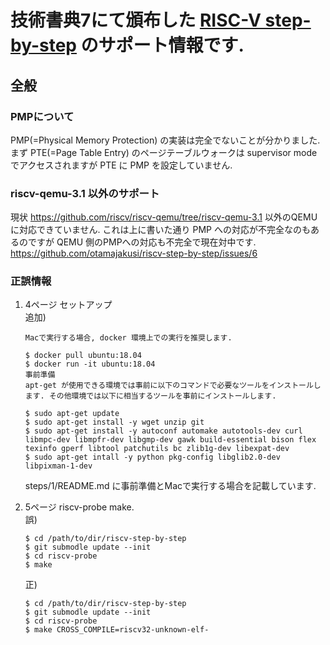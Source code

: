 # 技術書典7にて頒布した [RISC-V step-by-step](https://techbookfest.org/event/tbf07/circle/5765209499107328) のサポート情報です.

## 全般
### PMPについて
PMP(=Physical Memory Protection) の実装は完全でないことが分かりました.
まず PTE(=Page Table Entry) のページテーブルウォークは supervisor mode
でアクセスされますが PTE に PMP を設定していません.

### riscv-qemu-3.1 以外のサポート
現状 https://github.com/riscv/riscv-qemu/tree/riscv-qemu-3.1
以外のQEMUに対応できていません. これは上に書いた通り PMP
への対応が不完全なのもあるのですが QEMU 側のPMPへの対応も不完全で現在対中です.
https://github.com/otamajakusi/riscv-step-by-step/issues/6

### 正誤情報
1. 4ページ セットアップ  
   追加)
   ```
   Macで実行する場合, docker 環境上での実行を推奨します.

   $ docker pull ubuntu:18.04
   $ docker run -it ubuntu:18.04
   事前準備
   apt-get が使用できる環境では事前に以下のコマンドで必要なツールをインストールします. その他環境では以下に相当するツールを事前にインストールします.

   $ sudo apt-get update
   $ sudo apt-get install -y wget unzip git
   $ sudo apt-get install -y autoconf automake autotools-dev curl libmpc-dev libmpfr-dev libgmp-dev gawk build-essential bison flex  texinfo gperf libtool patchutils bc zlib1g-dev libexpat-dev
   $ sudo apt-get intall -y python pkg-config libglib2.0-dev libpixman-1-dev
   ```
   steps/1/README.md に事前準備とMacで実行する場合を記載しています.

1. 5ページ riscv-probe make.  
   誤)
   ```
   $ cd /path/to/dir/riscv-step-by-step
   $ git submodle update --init
   $ cd riscv-probe
   $ make
   ```
   正)
   ```
   $ cd /path/to/dir/riscv-step-by-step
   $ git submodle update --init
   $ cd riscv-probe
   $ make CROSS_COMPILE=riscv32-unknown-elf- 
   ```
